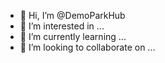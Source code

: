 - 👋 Hi, I’m @DemoParkHub
- 👀 I’m interested in ...
- 🌱 I’m currently learning ...
- 💞️ I’m looking to collaborate on ...